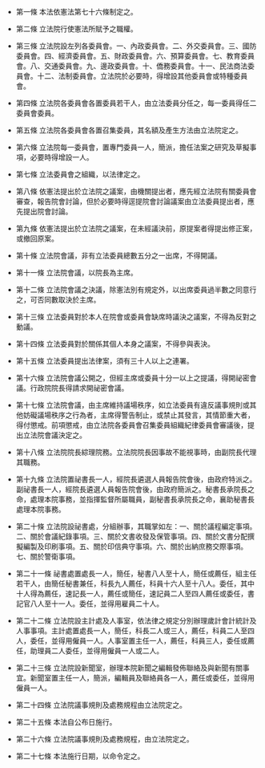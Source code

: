 * 第一條 本法依憲法第七十六條制定之。

* 第二條 立法院行使憲法所賦予之職權。

* 第三條 立法院設左列各委員會。一、內政委員會。二、外交委員會。三、國防委員會。四、經濟委員會。五、財政委員會。六、預算委員會。七、教育委員會。八、交通委員會。九、邊政委員會。十、僑務委員會。十一、民法商法委員會。十二、法制委員會。立法院於必要時，得增設其他委員會或特種委員會。

* 第四條 立法院各委員會各置委員若干人，由立法委員分任之，每一委員得任二委員會委員。

* 第五條 立法院各委員會各置召集委員，其名額及產生方法由立法院定之。

* 第六條 立法院每一委員會，置專門委員一人，簡派，擔任法案之研究及草擬事項，必要時得增設一人。

* 第七條 立法委員會之組織，以法律定之。

* 第八條 依憲法提出於立法院之議案，由機關提出者，應先經立法院有關委員會審查，報告院會討論，但於必要時得逕提院會討論議案由立法委員提出者，應先提出院會討論。

* 第九條 依憲法提出於立法院之議案，在未經議決前，原提案者得提出修正案，或撤回原案。

* 第十條 立法院會議，非有立法委員總數五分之一出席，不得開議。

* 第十一條 立法院會議，以院長為主席。

* 第十二條 立法院會議之決議，除憲法別有規定外，以出席委員過半數之同意行之，可否同數取決於主席。

* 第十三條 立法委員對於本人在院會或委員會缺席時議決之議案，不得為反對之動議。

* 第十四條 立法委員對於關係其個人本身之議案，不得參與表決。

* 第十五條 立法委員提出法律案，須有三十人以上之連署。

* 第十六條 立法院會議公開之，但經主席或委員十分一以上之提議，得開祕密會議。行政院院長得請求開祕密會議。

* 第十七條 立法院會議，由主席維持議場秩序，如立法委員有違反議事規則或其他妨礙議場秩序之行為者，主席得警告制止，或禁止其發言，其情節重大者，得付懲戒。前項懲戒，由立法院各委員會召集委員組織紀律委員會審議後，提出立法院會議決定之。

* 第十八條 立法院院長綜理院務。立法院院長因事故不能視事時，由副院長代理其職務。

* 第十九條 立法院置祕書長一人，經院長遴選人員報告院會後，由政府特派之。副祕書長一人，經院長遴選人員報告院會後，由政府簡派之。秘書長承院長之命，處理本院事務，並指揮監督所屬職員，副秘書長承院長之命，襄助秘書長處理本院事務。

* 第二十條 立法院設祕書處，分組辦事，其職掌如左：一、關於議程編定事項。二、關於會議紀錄事項。三、關於文書收發及保管事項。四、關於文書分配撰擬編製及印刷事項。五、關於印信典守事項。六、關於出納庶務交際事項。七、關於警衛事項。

* 第二十一條 祕書處置處長一人，簡任，秘書八人至十人，簡任或薦任，組主任若干人，由簡任秘書兼任，科長九人薦任，科員十六人至十八人。委任，其中十人得為薦任，速記長一人，薦任或簡任，速記員二人至四人薦任或委任，書記官八人至十一人。委任，並得用雇員二十人。

* 第二十二條 立法院設主計處及人事室，依法律之規定分別辦理歲計會計統計及人事事項。主計處置處長一人，簡任，科長二人或三人，薦任，科員二人至四人，委任，並得用僱員一人。人事室置主任一人，薦任，科員三人，委任或薦任，助理員二人委任，並得用僱員一人或二人。

* 第二十三條 立法院設新聞室，辦理本院新聞之編輯發佈聯絡及與新聞有關事宜。新聞室置主任一人，簡派，編輯員及聯絡員各一人，薦任或委任，並得用僱員一人。

* 第二十四條 立法院議事規則及處務規程由立法院定之。

* 第二十五條 本法自公布日施行。

* 第二十六條 立法院議事規則及處務規程，由立法院定之。

* 第二十七條 本法施行日期，以命令定之。

